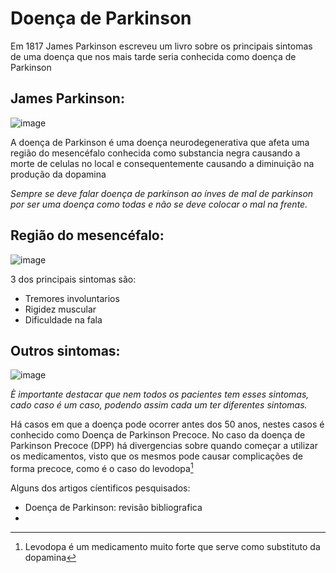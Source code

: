 # Doença de Parkinson

Em 1817 James Parkinson escreveu um livro sobre os principais sintomas de uma doença que nos mais tarde seria conhecida como doença de Parkinson

## James Parkinson:
![image](https://github.com/user-attachments/assets/e5e5c399-da2a-429e-8b23-648a41e9bd0b)

A doença de Parkinson é uma doença neurodegenerativa que afeta uma região do mesencéfalo conhecida como substancia negra causando a morte de celulas no local e consequentemente causando a diminuição na produção da dopamina

*Sempre se deve falar doença de parkinson ao ínves de mal de parkinson por ser uma doença como todas e não se deve colocar o mal na frente.*

## Região do mesencéfalo:
![image](https://github.com/user-attachments/assets/9fe5c191-78e5-4383-9527-101004c21f40)

3 dos principais sintomas são:
* Tremores involuntarios
* Rigidez muscular
* Dificuldade na fala

## Outros sintomas:
![image](https://github.com/user-attachments/assets/4e2acf36-731f-48aa-8d87-9163cae2fdaa)

  
*È importante destacar que nem todos os pacientes tem esses sintomas, cado caso é um caso, podendo assim cada um ter diferentes sintomas.*

Há casos em que a doença pode ocorrer antes dos 50 anos, nestes casos é conhecido como Doença de Parkinson Precoce. No caso da doença de Parkinson Precoce (DPP) há divergencias sobre quando começar a utilizar os medicamentos, visto que os mesmos pode causar complicações de forma precoce, como é o caso do levodopa[^1]

Alguns dos artigos cíentificos pesquisados:
* Doença de Parkinson: revisão bibliografica
* 

[^1]: Levodopa é um medicamento muito forte que serve como substituto da dopamina
